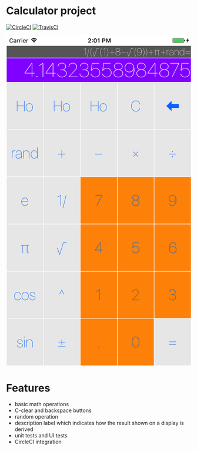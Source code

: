 # Calculator project
[![CircleCI](https://circleci.com/gh/igavrysh/Calculator/tree/feature%2Fhome-assignment-1.svg?style=svg)](https://circleci.com/gh/igavrysh/Calculator/tree/feature%2Fhome-assignment-1)
[![TravisCI](https://travis-ci.org/igavrysh/Calculator.svg?branch=feature/home-assignment-1)](https://travis-ci.org/igavrysh/Calculator)

![General View](/img/screen1.png)

# Features
* basic math operations
* C-clear and backspace buttons
* random operation
* description label which indicates how the result shown on a display is derived
* unit tests and UI tests
* CircleCI integration

